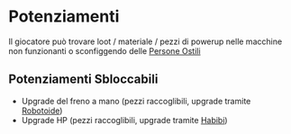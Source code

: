 # Potenziamenti

Il giocatore può trovare loot / materiale / pezzi di powerup nelle macchine non funzionanti
o sconfiggendo delle [Persone Ostili](../Lore/NPC/Persone%20Ostili.md)
## Potenziamenti Sbloccabili

-  Upgrade del freno a mano (pezzi raccoglibili, upgrade tramite [Robotoide](../Lore/NPC/Robotoide.md))
-  Upgrade HP (pezzi raccoglibili, upgrade tramite [Habibi](../Lore/NPC/Habibi.md))